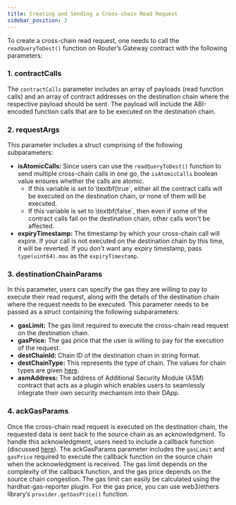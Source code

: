 ```yaml
---
title: Creating and Sending a Cross-chain Read Request
sidebar_position: 2
---
```


To create a cross-chain read request, one needs to call the `readQueryToDest()` function on Router’s Gateway contract with the following parameters:

### 1. contractCalls
The `contractCalls` parameter includes an array of payloads (read function calls) and an array of contract addresses on the destination chain where the respective payload should be sent. The payload will include the ABI-encoded function calls that are to be executed on the destination chain. 

### 2. requestArgs
This parameter includes a struct comprising of the following subparameters:
- **isAtomicCalls:** Since users can use the `readQueryToDest()` function to send multiple cross-chain calls in one go, the `isAtomicCalls` boolean value ensures whether the calls are atomic.
    - If this variable is set to \textbf{true`, either all the contract calls will be executed on the destination chain, or none of them will be executed.
    - If this variable is set to \textbf{false`, then even if some of the contract calls fail on the destination chain, other calls won't be affected.
- **expiryTimestamp:** The timestamp by which your cross-chain call will expire. If your call is not executed on the destination chain by this time, it will be reverted. If you don't want any expiry timestamp, pass `type(uint64).max` as the `expiryTimestamp`.

### 3. destinationChainParams
In this parameter, users can specify the gas they are willing to pay to execute their read request, along with the details of the destination chain where the request needs to be executed. This parameter needs to be passed as a struct containing the following subparameters:
- **gasLimit:** The gas limit required to execute the cross-chain read request on the destination chain.
- **gasPrice:** The gas price that the user is willing to pay for the execution of the request.
- **destChainId:** Chain ID of the destination chain in string format.
- **destChainType:** This represents the type of chain. The values for chain types are given <a href="/crosstalk/understanding-crosstalk/chainTypes" target="_blank">here</a>.
- **asmAddress:** The address of Additional Security Module (ASM) contract that acts as a plugin which enables users to seamlessly integrate their own security mechanism into their DApp.

### 4. ackGasParams
Once the cross-chain read request is executed on the destination chain, the requested data is sent back to the source chain as an acknowledgment. To handle this acknowledgment, users need to include a callback function (discussed <a href="./handling-the-acknowledgment-on-the-source-chain" target="_blank">here</a>). The ackGasParams parameter includes the `gasLimit` and `gasPrice` required to execute the callback function on the source chain when the acknowledgment is received. The gas limit depends on the complexity of the callback function, and the gas price depends on the source chain congestion. The gas limit can easily be calculated using the hardhat-gas-reporter plugin. For the gas price, you can use web3/ethers library’s `provider.getGasPrice()` function.